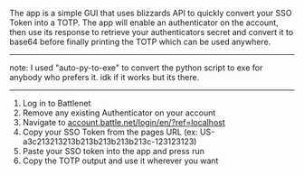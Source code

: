 The app is a simple GUI that uses blizzards API to quickly convert your SSO Token into a TOTP. The app will enable an authenticator on the account, then use its response to retrieve your authenticators secret and convert it to base64 before finally printing the TOTP which can be used anywhere.

---

note: I used "auto-py-to-exe" to convert the python script to exe for anybody who prefers it. idk if it works but its there.

---

1.  Log in to Battlenet
2.  Remove any existing Authenticator on your account
3.  Navigate to [account.battle.net/login/en/?ref=localhost](https://account.battle.net/login/en/?ref=localhost)
4.  Copy your SSO Token from the pages URL (ex: US-a3c213213213b213b213b213b213c-123123123)
5.  Paste your SSO token into the app and press run
6.  Copy the TOTP output and use it wherever you want
